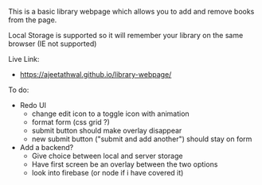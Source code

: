 This is a basic library webpage which allows you to add and remove books from the page.

Local Storage is supported so it will remember your library on the same browser (IE not supported)

Live Link:

- https://ajeetathwal.github.io/library-webpage/

To do:

- Redo UI
  - change edit icon to a toggle icon with animation
  - format form (css grid ?)
  - submit button should make overlay disappear
  - new submit button ("submit and add another") should stay on form
- Add a backend?
  - Give choice between local and server storage
  - Have first screen be an overlay between the two options
  - look into firebase (or node if i have covered it)
